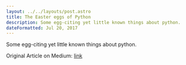 ```yaml
---
layout: ../../layouts/post.astro
title: The Easter eggs of Python
description: Some egg-citing yet little known things about python.
dateFormatted: Jul 20, 2017
---
```


Some egg-citing yet little known things about python.

Original Article on Medium: [link](https://medium.com/@rajdeepsingh/the-easter-eggs-of-python-f41cb17f50fc)
